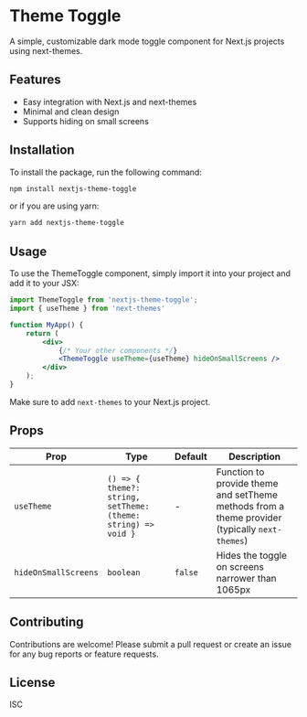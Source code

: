# Theme Toggle

A simple, customizable dark mode toggle component for Next.js projects using next-themes.

## Features

- Easy integration with Next.js and next-themes
- Minimal and clean design
- Supports hiding on small screens

## Installation

To install the package, run the following command:

```bash
npm install nextjs-theme-toggle
```

or if you are using yarn:

```bash
yarn add nextjs-theme-toggle
```

## Usage

To use the ThemeToggle component, simply import it into your project and add it to your JSX:

```jsx
import ThemeToggle from 'nextjs-theme-toggle';
import { useTheme } from 'next-themes'

function MyApp() {
    return (
        <div>
            {/* Your other components */}
            <ThemeToggle useTheme={useTheme} hideOnSmallScreens />
        </div>
    );
}
```

Make sure to add `next-themes` to your Next.js project.

## Props

| Prop                 | Type                                                          | Default | Description                                                                                    |
|----------------------|---------------------------------------------------------------|---------|------------------------------------------------------------------------------------------------|
| `useTheme`           | `() => { theme?: string, setTheme: (theme: string) => void }` | -       | Function to provide theme and setTheme methods from a theme provider (typically `next-themes`) |
| `hideOnSmallScreens` | `boolean`                                                     | `false` | Hides the toggle on screens narrower than 1065px                                               |

## Contributing

Contributions are welcome! Please submit a pull request or create an issue for any bug reports or feature requests.

## License

ISC
